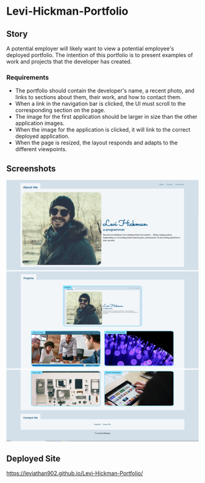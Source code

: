 # Levi-Hickman-Portfolio

## Story <br>
A potential employer will likely want to view a potential employee's deployed portfolio. The intention of this portfolio is to present examples of work and projects that the developer has created.

### Requirements ###
* The portfolio should contain the developer's name, a recent photo, and links to sections about them, their work, and how to contact them.
* When a link in the navigation bar is clicked, the UI must scroll to the corresponding section on the page.
* The image for the first application should be larger in size than the other application images.
* When the image for the application is clicked, it will link to the correct deployed application.
* When the page is resized, the layout responds and adapts to the different viewpoints.

## Screenshots ##
![Screenshot 1](https://github.com/leviathan902/Levi-Hickman-Portfolio/blob/main/assets/images/Screenshot_1.PNG)
![Screenshot 2](https://github.com/leviathan902/Levi-Hickman-Portfolio/blob/main/assets/images/Screenshot_2.PNG)
![Screenshot 3](https://github.com/leviathan902/Levi-Hickman-Portfolio/blob/main/assets/images/Screenshot_3.PNG)

## Deployed Site ##
https://leviathan902.github.io/Levi-Hickman-Portfolio/
